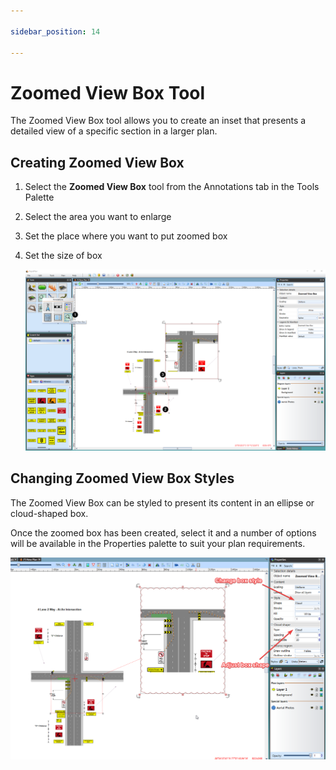 ```yaml
---

sidebar_position: 14

---
```

# Zoomed View Box Tool

The Zoomed View Box tool allows you to create an inset that presents a detailed view of a specific section in a larger plan.

## Creating Zoomed View Box

1. Select the **Zoomed View Box** tool from the Annotations tab in the Tools Palette

2. Select the area you want to enlarge

3. Set the place where you want to put zoomed box

4. Set the size of box

    ![Zoomed_View_Box](./assets/Zoomed_View_Box.png)

## Changing Zoomed View Box Styles

The Zoomed View Box can be styled to present its content in an ellipse or cloud-shaped box.

Once the zoomed box has been created, select it and a number of options will be available in the Properties palette to suit your plan requirements.

![Zoomed_view_box_style](./assets/Zoomed_view_box_style.png)
